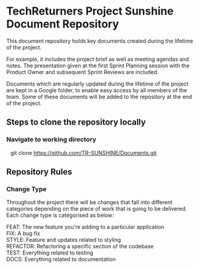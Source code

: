 # TechReturners Project Sunshine Document Repository

This document repository holds key documents created during the lifetime of the project. 

For example, it includes the project brief as well as meeting agendas and notes.   The presentation given at the first Sprint Planning session with the Product Owner and subsequent Sprint Reviews are included.  

Documents which are regularly updated during the lifetime of the project are kept in a Google folder, to enable easy access by all members of the team.  Some of these documents will be added to the repository at the end of the project.

## Steps to clone the repository locally
### Navigate to working directory <br>
&ensp; git clone https://github.com/TR-SUNSHINE/Documents.git <br>

## Repository Rules

### Change Type
Throughout the project there will be changes that fall into different categories depending on the piece of work that is going to be delivered. Each change type is categorised as below:

FEAT: The new feature you're adding to a particular application <br/>
FIX: A bug fix <br/>
STYLE: Feature and updates related to styling <br/>
REFACTOR: Refactoring a specific section of the codebase <br/>
TEST: Everything related to testing <br/>
DOCS: Everything related to documentation

